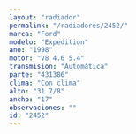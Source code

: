 ```yaml
---
layout: "radiador"
permalink: "/radiadores/2452/"
marca: "Ford"
modelo: "Expedition"
ano: "1998"
motor: "V8 4.6 5.4"
transmision: "Automática"
parte: "431386"
clima: "Con clima"
alto: "31 7/8"
ancho: "17"
observaciones: ""
id: "2452"
---
```



